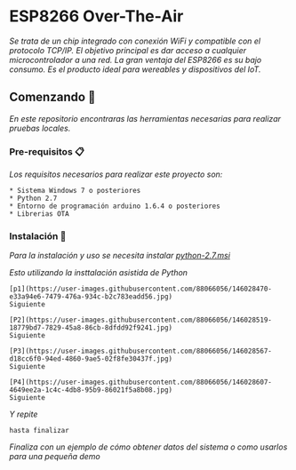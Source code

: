 # ESP8266 Over-The-Air
_Se trata de un chip integrado con conexión WiFi y compatible con el protocolo TCP/IP. El objetivo principal es dar acceso a cualquier microcontrolador a una red._
_La gran ventaja del ESP8266 es su bajo consumo. Es el producto ideal para wereables y dispositivos del IoT._

## Comenzando 🚀

_En este repositorio encontraras las herramientas necesarias para realizar pruebas locales._


### Pre-requisitos 📋

_Los requisitos necesarios para realizar este proyecto son:_

```
* Sistema Windows 7 o posteriores
* Python 2.7
* Entorno de programación arduino 1.6.4 o posteriores
* Librerias OTA
```

### Instalación 🔧

_Para la instalación y uso se necesita instalar [python-2.7.msi](https://github.com/Ronye215/ESP8266_OTA/blob/main/python-2.7.msi)_

_Esto utilizando la insttalación asistida de Python_

```
[p1](https://user-images.githubusercontent.com/88066056/146028470-e33a94e6-7479-476a-934c-b2c783eadd56.jpg)
Siguiente

[P2](https://user-images.githubusercontent.com/88066056/146028519-18779bd7-7829-45a8-86cb-8dfdd92f9241.jpg)
Siguiente

[P3](https://user-images.githubusercontent.com/88066056/146028567-d18cc6f0-94ed-4860-9ae5-02f8fe30437f.jpg)
Siguiente

[P4](https://user-images.githubusercontent.com/88066056/146028607-4649ee2a-1c4c-4db8-95b9-86021f5a8b08.jpg)
Siguiente
```

_Y repite_

```
hasta finalizar
```

_Finaliza con un ejemplo de cómo obtener datos del sistema o como usarlos para una pequeña demo_
